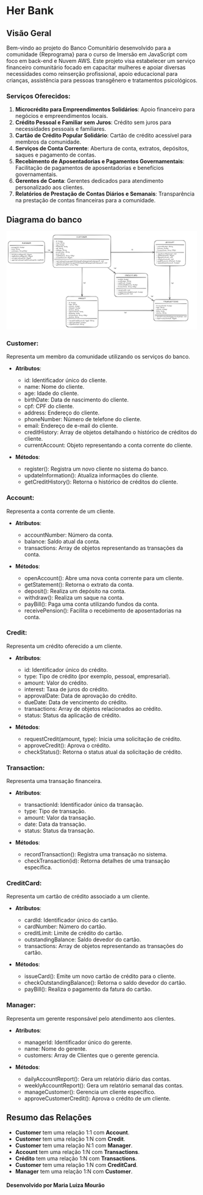 # Her Bank

## Visão Geral

Bem-vindo ao projeto do Banco Comunitário desenvolvido para a comunidade {Reprograma} para o curso de Imersão em JavaScript com foco em back-end e Nuvem AWS. Este projeto visa estabelecer um serviço financeiro comunitário focado em capacitar mulheres e apoiar diversas necessidades como reinserção profissional, apoio educacional para crianças, assistência para pessoas transgênero e tratamentos psicológicos.

### Serviços Oferecidos:

1. **Microcrédito para Empreendimentos Solidários**: Apoio financeiro para negócios e empreendimentos locais.
2. **Crédito Pessoal e Familiar sem Juros**: Crédito sem juros para necessidades pessoais e familiares.
3. **Cartão de Crédito Popular Solidário**: Cartão de crédito acessível para membros da comunidade.
4. **Serviços de Conta Corrente**: Abertura de conta, extratos, depósitos, saques e pagamento de contas.
5. **Recebimento de Aposentadorias e Pagamentos Governamentais**: Facilitação de pagamentos de aposentadorias e benefícios governamentais.
6. **Gerentes de Conta**: Gerentes dedicados para atendimento personalizado aos clientes.
7. **Relatórios de Prestação de Contas Diários e Semanais**: Transparência na prestação de contas financeiras para a comunidade.


## Diagrama do banco

<img src="schema.png" width="500">

### Customer:

Representa um membro da comunidade utilizando os serviços do banco.

- **Atributos**:
  - id: Identificador único do cliente.
  - name: Nome do cliente.
  - age: Idade do cliente.
  - birthDate: Data de nascimento do cliente.
  - cpf: CPF do cliente.
  - address: Endereço do cliente.
  - phoneNumber: Número de telefone do cliente.
  - email: Endereço de e-mail do cliente.
  - creditHistory: Array de objetos detalhando o histórico de créditos do cliente.
  - currentAccount: Objeto representando a conta corrente do cliente.

- **Métodos**:
  - register(): Registra um novo cliente no sistema do banco.
  - updateInformation(): Atualiza informações do cliente.
  - getCreditHistory(): Retorna o histórico de créditos do cliente.

### Account:

Representa a conta corrente de um cliente.

- **Atributos**:
  - accountNumber: Número da conta.
  - balance: Saldo atual da conta.
  - transactions: Array de objetos representando as transações da conta.

- **Métodos**:
  - openAccount(): Abre uma nova conta corrente para um cliente.
  - getStatement(): Retorna o extrato da conta.
  - deposit(): Realiza um depósito na conta.
  - withdraw(): Realiza um saque na conta.
  - payBill(): Paga uma conta utilizando fundos da conta.
  - receivePension(): Facilita o recebimento de aposentadorias na conta.

### Credit:

Representa um crédito oferecido a um cliente.

- **Atributos**:
  - id: Identificador único do crédito.
  - type: Tipo de crédito (por exemplo, pessoal, empresarial).
  - amount: Valor do crédito.
  - interest: Taxa de juros do crédito.
  - approvalDate: Data de aprovação do crédito.
  - dueDate: Data de vencimento do crédito.
  - transactions: Array de objetos relacionados ao crédito.
  - status: Status da aplicação de crédito.

- **Métodos**:
  - requestCredit(amount, type): Inicia uma solicitação de crédito.
  - approveCredit(): Aprova o crédito.
  - checkStatus(): Retorna o status atual da solicitação de crédito.

### Transaction:

Representa uma transação financeira.

- **Atributos**:
  - transactionId: Identificador único da transação.
  - type: Tipo de transação.
  - amount: Valor da transação.
  - date: Data da transação.
  - status: Status da transação.

- **Métodos**:
  - recordTransaction(): Registra uma transação no sistema.
  - checkTransaction(id): Retorna detalhes de uma transação específica.

### CreditCard:

Representa um cartão de crédito associado a um cliente.

- **Atributos**:
  - cardId: Identificador único do cartão.
  - cardNumber: Número do cartão.
  - creditLimit: Limite de crédito do cartão.
  - outstandingBalance: Saldo devedor do cartão.
  - transactions: Array de objetos representando as transações do cartão.

- **Métodos**:
  - issueCard(): Emite um novo cartão de crédito para o cliente.
  - checkOutstandingBalance(): Retorna o saldo devedor do cartão.
  - payBill(): Realiza o pagamento da fatura do cartão.

### Manager:

Representa um gerente responsável pelo atendimento aos clientes.

- **Atributos**:
  - managerId: Identificador único do gerente.
  - name: Nome do gerente.
  - customers: Array de Clientes que o gerente gerencia.

- **Métodos**:
  - dailyAccountReport(): Gera um relatório diário das contas.
  - weeklyAccountReport(): Gera um relatório semanal das contas.
  - manageCustomer(): Gerencia um cliente específico.
  - approveCustomerCredit(): Aprova o crédito de um cliente.

## Resumo das Relações

- **Customer** tem uma relação 1:1 com **Account**.
- **Customer** tem uma relação 1:N com **Credit**.
- **Customer** tem uma relação N:1 com **Manager**.
- **Account** tem uma relação 1:N com **Transactions**.
- **Crédito** tem uma relação 1:N com **Transactions**.
- **Customer** tem uma relação 1:N com **CreditCard**.
- **Manager** tem uma relação 1:N com **Customer**.

#### Desenvolvido por Maria Luiza Mourão